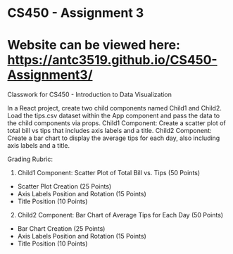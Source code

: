 # CS450 - Assignment 3
# Website can be viewed here: https://antc3519.github.io/CS450-Assignment3/

Classwork for CS450 - Introduction to Data Visualization

In a React project, create two child components named Child1 and Child2. Load the tips.csv dataset within the App component and pass the data to the child components via props.
Child1 Component: Create a scatter plot of total bill vs tips that includes axis labels and a title.
Child2 Component: Create a bar chart to display the average tips for each day, also including axis labels and a title.

Grading Rubric:
1. Child1 Component: Scatter Plot of Total Bill vs. Tips (50 Points)
  * Scatter Plot Creation (25 Points)
  * Axis Labels Position and Rotation (15 Points)
  * Title Position (10 Points)
2. Child2 Component: Bar Chart of Average Tips for Each Day (50 Points)
  * Bar Chart Creation (25 Points)
  * Axis Labels Position and Rotation (15 Points)
  * Title Position (10 Points)

